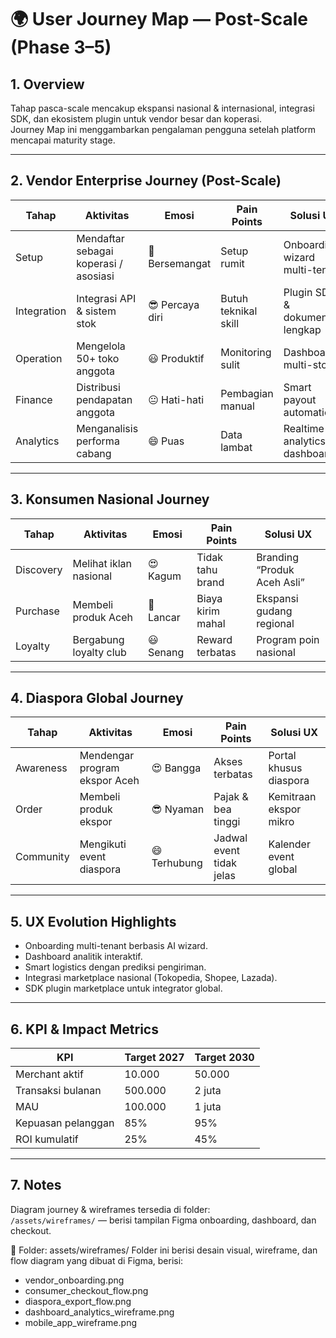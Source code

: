 # 🌍 User Journey Map — Post-Scale (Phase 3–5)

## 1. Overview
Tahap pasca-scale mencakup ekspansi nasional & internasional, integrasi SDK, dan ekosistem plugin untuk vendor besar dan koperasi.  
Journey Map ini menggambarkan pengalaman pengguna setelah platform mencapai maturity stage.

---

## 2. Vendor Enterprise Journey (Post-Scale)
| Tahap | Aktivitas | Emosi | Pain Points | Solusi UX |
|--------|------------|--------|--------------|------------|
| Setup | Mendaftar sebagai koperasi / asosiasi | 🙂 Bersemangat | Setup rumit | Onboarding wizard multi-tenant |
| Integration | Integrasi API & sistem stok | 😎 Percaya diri | Butuh teknikal skill | Plugin SDK & dokumentasi lengkap |
| Operation | Mengelola 50+ toko anggota | 😃 Produktif | Monitoring sulit | Dashboard multi-store |
| Finance | Distribusi pendapatan anggota | 😐 Hati-hati | Pembagian manual | Smart payout automation |
| Analytics | Menganalisis performa cabang | 😄 Puas | Data lambat | Realtime analytics dashboard |

---

## 3. Konsumen Nasional Journey
| Tahap | Aktivitas | Emosi | Pain Points | Solusi UX |
|--------|------------|--------|--------------|------------|
| Discovery | Melihat iklan nasional | 😍 Kagum | Tidak tahu brand | Branding “Produk Aceh Asli” |
| Purchase | Membeli produk Aceh | 🙂 Lancar | Biaya kirim mahal | Ekspansi gudang regional |
| Loyalty | Bergabung loyalty club | 😃 Senang | Reward terbatas | Program poin nasional |

---

## 4. Diaspora Global Journey
| Tahap | Aktivitas | Emosi | Pain Points | Solusi UX |
|--------|------------|--------|--------------|------------|
| Awareness | Mendengar program ekspor Aceh | 😍 Bangga | Akses terbatas | Portal khusus diaspora |
| Order | Membeli produk ekspor | 😎 Nyaman | Pajak & bea tinggi | Kemitraan ekspor mikro |
| Community | Mengikuti event diaspora | 😄 Terhubung | Jadwal event tidak jelas | Kalender event global |

---

## 5. UX Evolution Highlights
- Onboarding multi-tenant berbasis AI wizard.  
- Dashboard analitik interaktif.  
- Smart logistics dengan prediksi pengiriman.  
- Integrasi marketplace nasional (Tokopedia, Shopee, Lazada).  
- SDK plugin marketplace untuk integrator global.

---

## 6. KPI & Impact Metrics
| KPI | Target 2027 | Target 2030 |
|------|--------------|--------------|
| Merchant aktif | 10.000 | 50.000 |
| Transaksi bulanan | 500.000 | 2 juta |
| MAU | 100.000 | 1 juta |
| Kepuasan pelanggan | 85% | 95% |
| ROI kumulatif | 25% | 45% |

---

## 7. Notes
Diagram journey & wireframes tersedia di folder:  
`/assets/wireframes/` — berisi tampilan Figma onboarding, dashboard, dan checkout.


📁 Folder: assets/wireframes/
Folder ini berisi desain visual, wireframe, dan flow diagram yang dibuat di Figma, berisi:
- vendor_onboarding.png
- consumer_checkout_flow.png
- diaspora_export_flow.png
- dashboard_analytics_wireframe.png
- mobile_app_wireframe.png